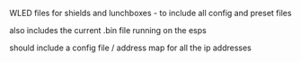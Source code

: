 WLED files for shields and lunchboxes - to include all config and preset files

also includes the current .bin file running on the esps

should include a config file / address map for all the ip addresses